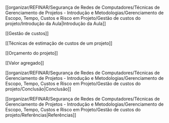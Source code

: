 [[organizar/REFINAR/Segurança de Redes de Computadores/Técnicas de Gerenciamento de Projetos - Introdução e Metodologias/Gerenciamento de Escopo, Tempo, Custos e Risco em Projeto/Gestão de custos do projeto/Introdução da Aula|Introdução da Aula]]

[[Gestão de custos]]

[[Técnicas de estimação de custos de um projeto]]

[[Orçamento do projeto]]

[[Valor agregado]]

[[organizar/REFINAR/Segurança de Redes de Computadores/Técnicas de Gerenciamento de Projetos - Introdução e Metodologias/Gerenciamento de Escopo, Tempo, Custos e Risco em Projeto/Gestão de custos do projeto/Conclusão|Conclusão]]

[[organizar/REFINAR/Segurança de Redes de Computadores/Técnicas de Gerenciamento de Projetos - Introdução e Metodologias/Gerenciamento de Escopo, Tempo, Custos e Risco em Projeto/Gestão de custos do projeto/Referências|Referências]]